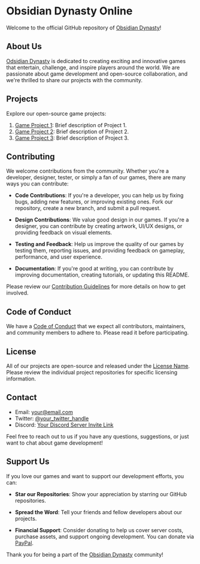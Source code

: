 # Obsidian Dynasty Online

Welcome to the official GitHub repository of [Obsidian Dynasty](https://github.com/Obsidian-Dynasty-Online)!

## About Us

[Odsidian Dynasty](https://github.com/Obsidian-Dynasty-Online) is dedicated to creating exciting and innovative games that entertain, challenge, and inspire players around the world. We are passionate about game development and open-source collaboration, and we're thrilled to share our projects with the community.

## Projects

Explore our open-source game projects:

1. [Game Project 1](link-to-project-1): Brief description of Project 1.
2. [Game Project 2](link-to-project-2): Brief description of Project 2.
3. [Game Project 3](link-to-project-3): Brief description of Project 3.
   
## Contributing

We welcome contributions from the community. Whether you're a developer, designer, tester, or simply a fan of our games, there are many ways you can contribute:

- **Code Contributions**: If you're a developer, you can help us by fixing bugs, adding new features, or improving existing ones. Fork our repository, create a new branch, and submit a pull request.

- **Design Contributions**: We value good design in our games. If you're a designer, you can contribute by creating artwork, UI/UX designs, or providing feedback on visual elements.

- **Testing and Feedback**: Help us improve the quality of our games by testing them, reporting issues, and providing feedback on gameplay, performance, and user experience.

- **Documentation**: If you're good at writing, you can contribute by improving documentation, creating tutorials, or updating this README.

Please review our [Contribution Guidelines](CONTRIBUTING.md) for more details on how to get involved.

## Code of Conduct

We have a [Code of Conduct](CODE_OF_CONDUCT.md) that we expect all contributors, maintainers, and community members to adhere to. Please read it before participating.

## License

All of our projects are open-source and released under the [License Name](LICENSE.md). Please review the individual project repositories for specific licensing information.

## Contact

- Email: [your@email.com](mailto:your@email.com)
- Twitter: [@your_twitter_handle](https://twitter.com/your_twitter_handle)
- Discord: [Your Discord Server Invite Link](https://discord.gg/your-discord-link)

Feel free to reach out to us if you have any questions, suggestions, or just want to chat about game development!

## Support Us

If you love our games and want to support our development efforts, you can:

- **Star our Repositories**: Show your appreciation by starring our GitHub repositories.

- **Spread the Word**: Tell your friends and fellow developers about our projects.

- **Financial Support**: Consider donating to help us cover server costs, purchase assets, and support ongoing development. You can donate via [PayPal](https://www.paypal.com/donate?business=your%40email.com).

Thank you for being a part of the [Obsidian Dynasty](https://github.com/Obsidian-Dynasty-Online) community!
